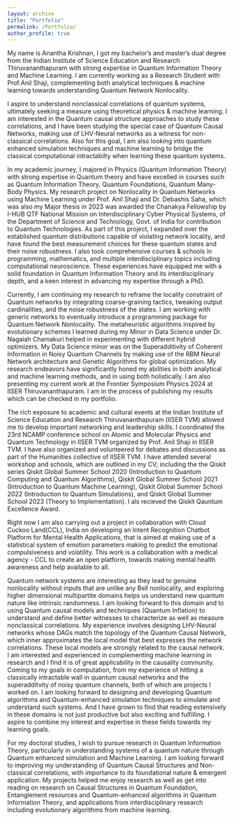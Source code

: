 ```yaml
---
layout: archive
title: "Portfolio"
permalink: /Portfolio/
author_profile: true
---
```


My name is Anantha Krishnan, I got my bachelor’s and master’s dual degree from the Indian Institute of Science Education and Research Thiruvananthapuram with strong expertise in Quantum Information Theory and Machine Learning. I am currently working as a Research Student with Prof.Anil Shaji, complementing both analytical techniques & machine learning towards understanding Quantum Network Nonlocality. 

I aspire to understand nonclassical correlations of quantum systems, ultimately seeking a measure using theoretical physics & machine learning. I am interested in the Quantum causal structure approaches to study these correlations, and I have been studying the special case of Quantum Causal Networks, making use of LHV-Neural networks as a witness for non-classical correlations. Also for this goal, I am also looking into quantum enhanced simulation techniques and machine learning to bridge the classical computational intractabilty when learning these quantum systems. 

In my academic journey, I majored in Physics (Quantum Information Theory) with strong expertise in Quantum theory and have excelled in courses such as Quantum Information Theory, Quantum Foundations, Quantum Many-Body Physics. My research project on Nonlocality in Quantum Networks using Machine Learning under Prof. Anil Shaji and Dr. Debashis Saha, which was also my Major thesis in 2023 was awarded the Chanakya Fellowship by I-HUB QTF National Mission on Interdisciplinary Cyber Physical Systems, of the Department of Science and Technology, Govt. of India for contribution to Quantum Technologies. As part of this project, I expanded over the established quantum distributions capable of violating network locality, and have found the best measurement choices for these quantum states and their noise robustness. I also took comprehensive courses & schools in programming, mathematics, and multiple interdisciplinary topics including computational neuroscience. These experiences have equipped me with a solid foundation in Quantum Information Theory and its interdisciplinary depth, and a keen interest in advancing my expertise through a PhD. 

Currently, I am continuing my research to reframe the locality constraint of Quantum networks by integrating coarse-graining tactics, tweaking output cardinalities, and the noise robustness of the states. I am working with generic networks to eventually introduce a programming package for Quantum Network Nonlocality. The metaheuristic algorithms inspired by evolutionary schemes I learned during my Minor in Data Science under Dr. Nagaiah Chamakuri helped in experimenting with different hybrid optimizers. My Data Science minor was on the Superadditivity of Coherent Information in Noisy Quantum Channels by making use of the RBM Neural Network architecture and Genetic Algorithms for global optimization. My research endeavors have significantly honed my abilities in both analytical and machine learning methods, and in using both holistically. I am also presenting my current work at the Frontier Symposium Physics 2024 at IISER Thiruvananthapuram. I am in the process of publishing my results which can be checked in my portfolio. 

The rich exposure to academic and cultural events at the Indian Institute of Science Education and Research Thiruvananthapuram (IISER TVM) allowed me to develop important networking and leadership skills. I coordinated the 23rd NCAMP conference school on Atomic and Molecular Physics and Quantum Technology in IISER TVM organized by Prof. Anil Shaji in IISER TVM. I have also organized and volunteered for debates and discussions as part of the Humanities collective of IISER TVM. I have attended several workshop and schools, which are outlined in my CV; including the the Qiskit series Qiskit Global Summer School 2020 (Introduction to Quantum Computing and Quantum Algorithms), Qiskit Global Summer School 2021 (Introduction to Quantum Machine Learning), Qiskit Global Summer School 2022 (Introduction to Quantum Simulations), and Qiskit Global Summer School 2023 (Theory to Implementation). I als recieved the Qiskit Qauntum Excellence Award. 

Right now I am also carrying out a project in collaboration with Cloud Cuckoo Land(CCL), India on developing an Intent Recognition Chatbot Platform for Mental Health Applications, that is aimed at making use of a statistical system of emotion parameters making to predict the emotional compulsiveness and volatility. This work is a collaboration with a medical agency - CCL to create an open platform, towards making mental health awareness and help available to all. 

Quantum network systems are interesting as they lead to genuine nonlocality without inputs that are unlike any Bell nonlocality, and exploring higher dimensional multipartite domains helps us understand new quantum nature like intrinsic randomness. I am looking forward to this domain and to using Quantum causal models and techniques (Quantum Inflation) to understand and define better witnesses to characterize as well as measure nonclassical correlations. My experience involves designing LHV-Neural networks whose DAGs match the topology of the Quantum Causal Network, which inner approximates the local model that best expresses the network correlations. These local models are strongly related to the causal network. I am interested and experienced in complementing machine learning in research and I find it is of great applicability in the causality community. Coming to my goals in computation, from my experience of hitting a classically intractable wall in quantum causal networks and the superadditvity of noisy quantum channels, both of which are projects I worked on. I am looking forward to designing and developing Quantum algorithms and Quantum-enhanced simulation techniques to simulate and understand such systems. And I have grown to find that reading extensively in these domains is not just productive but also exciting and fulfilling. I aspire to combine my interest and expertise in these fields towards my learning goals. 

For my doctoral studies, I wish to pursue research in Quantum Information Theory, particularly in understanding systems of a quantum nature through Quantum enhanced simulation and Machine Learning. I am looking forward to improving my understanding of Quantum Causal Structures and Non-classical correlations, with importance to its foundational nature & emergent application. My projects helped me enjoy research as well as get into reading on research on Causal Structures in Quantum Foundation, Entanglement resources and Quantum-enhanced algorithms in Quantum Information Theory, and applications from interdisciplinary research including evolutionary algorithms from machine learning. 







